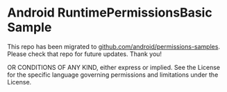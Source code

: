 
Android RuntimePermissionsBasic Sample
======================================

This repo has been migrated to [github.com/android/permissions-samples][1]. Please check that repo for future updates. Thank you!

[1]: https://github.com/android/permissions-samples
 OR CONDITIONS OF ANY KIND, either express or implied.  See the
License for the specific language governing permissions and limitations under
the License.
